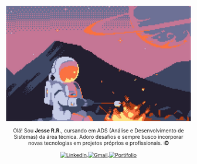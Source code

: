 <p align="center" height="300px">
  <img src="astronaut-1757802428660-4845.jpg" alt="Astronaut"/>
</p>

<p align="center" width="100px">
  Olá! Sou <strong>Jesse R.R.</strong>, cursando em ADS (Análise e Desenvolvimento de Sistemas) da área técnica. Adoro desafios e sempre busco incorporar novas tecnologias em projetos próprios e   profissionais. <strong>:D</strong>
</p>

<p align="center" style="margin:0; padding:0;">
  <a href="https://www.linkedin.com/in/jesse-rr" style="margin:0; padding:0;">
    <img src="https://img.shields.io/badge/LinkedIn-FF8C42?style=for-the-badge" alt="LinkedIn" style="vertical-align:middle; margin:0;"/>
  </a>
  <a href="mailto:jessericardorogerio@gmail.com" style="margin:0; padding:0;">
    <img src="https://img.shields.io/badge/Gmail-FF8C42?style=for-the-badge" alt="Gmail" style="vertical-align:middle; margin:0;"/>
  </a>
  <a href="./" style="margin:0; padding:0;">
    <img src="https://img.shields.io/badge/Portifolio-FF8C42?style=for-the-badge" alt="Portifolio" style="vertical-align:middle; margin:0;"/>
  </a>
</p>

